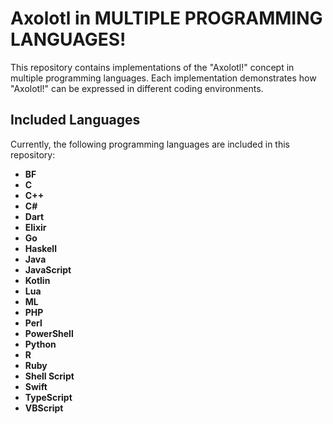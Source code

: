 # Axolotl in MULTIPLE PROGRAMMING LANGUAGES!

This repository contains implementations of the "Axolotl!" concept in multiple programming languages. Each implementation demonstrates how "Axolotl!" can be expressed in different coding environments.

## Included Languages

Currently, the following programming languages are included in this repository:

- **BF**
- **C**
- **C++**
- **C#**
- **Dart**
- **Elixir**
- **Go**
- **Haskell**
- **Java**
- **JavaScript**
- **Kotlin**
- **Lua**
- **ML**
- **PHP**
- **Perl**
- **PowerShell**
- **Python**
- **R**
- **Ruby**
- **Shell Script**
- **Swift**
- **TypeScript**
- **VBScript**
